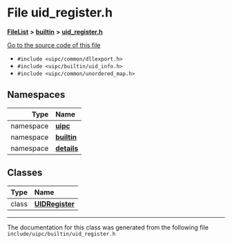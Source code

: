 

# File uid\_register.h



[**FileList**](files.md) **>** [**builtin**](dir_e46c520626162f9e42d80fd08f196511.md) **>** [**uid\_register.h**](uid__register_8h.md)

[Go to the source code of this file](uid__register_8h_source.md)



* `#include <uipc/common/dllexport.h>`
* `#include <uipc/builtin/uid_info.h>`
* `#include <uipc/common/unordered_map.h>`













## Namespaces

| Type | Name |
| ---: | :--- |
| namespace | [**uipc**](namespaceuipc.md) <br> |
| namespace | [**builtin**](namespaceuipc_1_1builtin.md) <br> |
| namespace | [**details**](namespaceuipc_1_1builtin_1_1details.md) <br> |


## Classes

| Type | Name |
| ---: | :--- |
| class | [**UIDRegister**](classuipc_1_1builtin_1_1details_1_1_u_i_d_register.md) <br> |



















































------------------------------
The documentation for this class was generated from the following file `include/uipc/builtin/uid_register.h`

